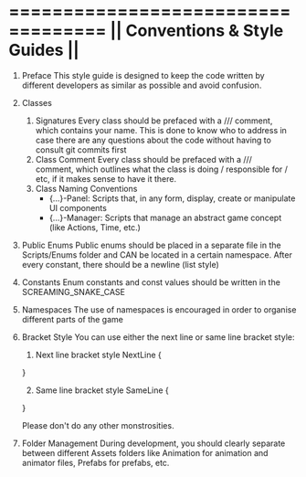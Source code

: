 ===================================
|| Conventions & Style Guides    ||
===================================

1. Preface
    This style guide is designed to keep the code written by different developers
    as similar as possible and avoid confusion.
2. Classes
    1. Signatures
        Every class should be prefaced with a /// <author> comment, which contains your name.
        This is done to know who to address in case there are any questions about the code
        without having to consult git commits first
    2. Class Comment
        Every class should be prefaced with a /// <summary> comment, which outlines what
        the class is doing / responsible for / etc, if it makes sense to have it there.
    3. Class Naming Conventions
        - {...}-Panel: Scripts that, in any form, display, create or manipulate UI components
        - {...}-Manager: Scripts that manage an abstract game concept (like Actions, Time, etc.)
3. Public Enums
    Public enums should be placed in a separate file in the Scripts/Enums folder and CAN
    be located in a certain namespace. After every constant, there should be a newline (list style)
4. Constants
    Enum constants and const values should be written in the SCREAMING_SNAKE_CASE
5. Namespaces
    The use of namespaces is encouraged in order to organise different parts of the game
6. Bracket Style
    You can use either the next line or same line bracket style:
    1. Next line bracket style
    NextLine
    {

    }

    2. Same line bracket style
    SameLine {

    }
    
    Please don't do any other monstrosities.
7. Folder Management
    During development, you should clearly separate between different Assets folders like
    Animation for animation and animator files, Prefabs for prefabs, etc.